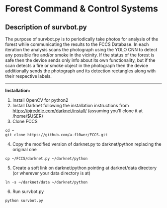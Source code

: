 Forest Command & Control Systems
===


Description of survbot.py
---


The purpose of survbot.py is to
periodically take photos for analysis of the forest while communicating the
results to the FCCS Database. In each iteration the analysis scans the photograph using
the YOLO CNN to detect any possible fire and/or smoke in the vicinity.
If the status of the forest is safe then the device sends only info about its
own functionality, but if the scan detects a fire or smoke object in the
photograph then the device additionally sends the photograph and its detection
rectangles along with their respective labels.


---

**Installation:**

1. Install OpenCV for python2
2. Install Darknet following the installation instructions from https://pjreddie.com/darknet/install/ (assuming you'll clone it at /home/$USER)
3. Clone FCCS
```
cd ~
git clone https://github.com/a-fl0wer/FCCS.git
```
4. Copy the modified version of darknet.py to darknet/python replacing the
original one
```
cp ~/FCCS/darknet.py ~/darknet/python
```
5. Create a soft link on darknet/python pointing at darknet/data directory (or
wherever your data directory is at)
```
ln -s ~/darknet/data ~/darknet/python
```
6. Run survbot.py
```
python survbot.py
```
